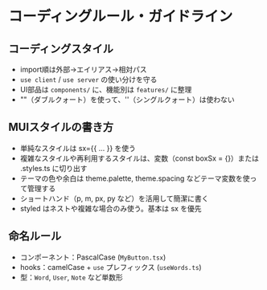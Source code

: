 # コーディングルール・ガイドライン

## コーディングスタイル
- import順は外部→エイリアス→相対パス
- `use client` / `use server` の使い分けを守る
- UI部品は `components/` に、機能別は `features/` に整理
- ""（ダブルクォート）を使って、''（シングルクォート）は使わない

## MUIスタイルの書き方
- 単純なスタイルは sx={{ ... }} を使う
- 複雑なスタイルや再利用するスタイルは、変数（const boxSx = {}）または .styles.ts に切り出す
- テーマの色や余白は theme.palette, theme.spacing などテーマ変数を使って管理する
- ショートハンド（p, m, px, py など）を活用して簡潔に書く
- styled はネストや複雑な場合のみ使う。基本は sx を優先

## 命名ルール
- コンポーネント：PascalCase (`MyButton.tsx`)
- hooks：camelCase + `use` プレフィックス (`useWords.ts`)
- 型：`Word`, `User`, `Note` など単数形
